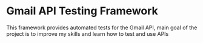 # Gmail API Testing Framework

This framework provides automated tests for the Gmail API, main goal of the project is to improve
my skills and learn how to test and use APIs

